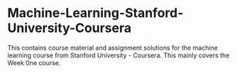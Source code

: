 # Machine-Learning-Stanford-University-Coursera
This contains course material and assignment solutions for the machine learning course  from Stanford University - Coursera.
This mainly covers the Week 0ne course.  
